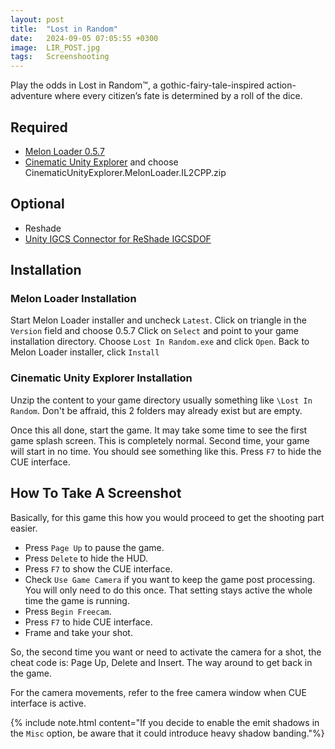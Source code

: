 ```yaml
---
layout: post
title:  "Lost in Random"
date:   2024-09-05 07:05:55 +0300
image:  LIR_POST.jpg
tags:   Screenshooting
---
```

Play the odds in Lost in Random™, a gothic-fairy-tale-inspired action-adventure where every citizen’s fate is determined by a roll of the dice. 
<br>
</be>
## Required
* [Melon Loader 0.5.7](https://github.com/HerpDerpinstine/MelonLoader/releases/latest/download/MelonLoader.Installer.exe)
* [Cinematic Unity Explorer](https://github.com/originalnicodr/CinematicUnityExplorer/releases) and choose CinematicUnityExplorer.MelonLoader.IL2CPP.zip

## Optional
* Reshade
* [Unity IGCS Connector for ReShade IGCSDOF](https://github.com/originalnicodr/CinematicUnityExplorer/releases) 

## Installation

### Melon Loader Installation
Start Melon Loader installer and uncheck `Latest`. Click on triangle in the `Version` field and choose 0.5.7
Click on `Select` and point to your game installation directory. Choose `Lost In Random.exe` and click `Open`.
Back to Melon Loader installer, click `Install`

### Cinematic Unity Explorer Installation
Unzip the content to your game directory usually something like `\Lost In Random`.
Don't be affraid, this 2 folders may already exist but are empty. 

Once this all done, start the game. It may take some time to see the first game splash screen. This is completely normal.
Second time, your game will start in no time. You should see something like this. Press `F7` to hide the CUE interface.

## How To Take A Screenshot

Basically, for this game this how you would proceed to get the shooting part easier.

* Press `Page Up` to pause the game.
* Press `Delete` to hide the HUD.
* Press `F7` to show the CUE interface.
* Check `Use Game Camera` if you want to keep the game post processing. You will only need to do this once. That setting stays active the whole time the game is running.
* Press `Begin Freecam`. 
* Press `F7` to hide CUE interface.
* Frame and take your shot.

So, the second time you want or need to activate the camera for a shot, the cheat code is: Page Up, Delete and Insert. The way around to get back in the game. 

For the camera movements, refer to the free camera window when CUE interface is active. 

{% include note.html content="If you decide to enable the emit shadows in the `Misc` option, be aware that it could introduce heavy shadow banding."%}


